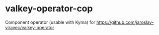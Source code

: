 # valkey-operator-cop
Component operator (usable with Kyma) for https://github.com/jaroslav-viravec/valkey-operator
